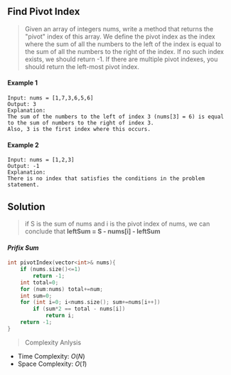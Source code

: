## Find Pivot Index

> Given an array of integers nums, write a method that returns the "pivot" index of this array.
> We define the pivot index as the index where the sum of all the numbers to the left of the index is equal to the sum of all the numbers to the right of the index.
> If no such index exists, we should return -1. If there are multiple pivot indexes, you should return the left-most pivot index.

#### Example 1
```
Input: nums = [1,7,3,6,5,6]
Output: 3
Explanation:
The sum of the numbers to the left of index 3 (nums[3] = 6) is equal to the sum of numbers to the right of index 3.
Also, 3 is the first index where this occurs.
```
#### Example 2
```
Input: nums = [1,2,3]
Output: -1
Explanation:
There is no index that satisfies the conditions in the problem statement.
```

## Solution

> if S is the sum of nums and i is the pivot index of nums, we can conclude that **leftSum = S - nums[i] - leftSum**

#### ***Prifix Sum***
```cpp
int pivotIndex(vector<int>& nums){
    if (nums.size()<=1)
        return -1;
    int total=0;
    for (num:nums) total+=num;
    int sum=0;
    for (int i=0; i<nums.size(); sum+=nums[i++])
        if (sum*2 == total - nums[i])
            return i;
    return -1;
}
```

> Complexity Anlysis
- Time Complexity: *O*(*N*)
- Space Complexity: *O*(*1*)
